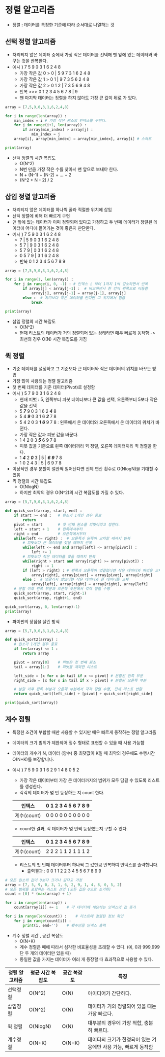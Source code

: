 # 정렬 알고리즘
* 정렬 : 데이터를 특정한 기준에 따라 순서대로 나열하는 것



## 선택 정렬 알고리즘
* 처리되지 않은 데이터 중에서 가장 작은 데이터를 선택해 맨 앞에 있는 데이터와 바꾸는 것을 반복한다.
* 예시 ) 7 5 9 0 3 1 6 2 4 8
    + 가장 작은 값 0 > 0 | 5 9 7 3 1 6 2 4 8
    + 가장 작은 값 1 > 0 1 | 9 7 3 5 6 2 4 8
    + 가장 작은 값 2 > 0 1 2 | 7 3 5 6 9 4 8
    + 반복 >>> 0 1 2 3 4 5 6 7 8 | 9 
    + 맨 마지막 데이터는 정렬을 하지 않아도 가장 큰 값이 뒤로 가 있다.

```python
array = [7,5,9,0,3,1,6,2,4,8]

for i in range(len(array)) :
    min_index = i # 가장 작은 원소의 인덱스를 구한다.
    for j in range(i+1, len(array)) :
        if array[min_index] > array[j] :
            min_index = j
    array[i], array[min_index] = array[min_index], array[i] # 스와프

print(array)
```
* 선택 정렬의 시간 복잡도
    + O(N^2)
    + N번 만큼 가장 작은 수를 찾아서 맨 앞으로 보내야 한다.
    + N + (N-1) + (N-2) + ... + 2
    + (N^2 + N - 2) / 2 


## 삽입 정렬 알고리즘
* 처리되지 않은 데이터를 하나씩 골라 적절한 위치에 삽입
* 선택 정렬에 비해 더 빠르게 구현
* 맨 앞에 있는 데이터가 이미 정렬되어 있다고 가정하고 두 번쩨 데이터가 정렬된 데이터에 어디에 들어가는 것이 좋은지 판단한다.
* 예시 ) 7 5 9 0 3 1 6 2 4 8
    + 7 | 5 9 0 3 1 6 2 4 8
    + 5 7 | 9 0 3 1 6 2 4 8
    + 5 7 9 | 0 3 1 6 2 4 8
    + 0 5 7 9 | 3 1 6 2 4 8
    + 반복 0 1 2 3 4 5 6 7 8 9

```python
array = [7,5,9,0,3,1,6,2,4,8]

for i in range(1, len(array)) :
    for j in range(i, 0, -1) : # 인덱스 i 부터 1까지 1씩 감소하면서 반복
        if array[j] < array[j-1] :  # 비교하면서 한 칸씩 왼쪽으로 이동함
            array[j], array[j-1] = array[j-1], array[j]
        else :  # 자기보다 작은 데이터를 만다면 그 위치에서 멈춤
            break

print(array)
```
* 삽입 정렬의 시간 복잡도
    + O(N^2)
    + 현재 리스트의 데이터가 거의 정렬되어 있는 상태라면 매우 빠르게 동작함 -> 최선의 경우 O(N) 시간 복잡도를 가짐


## 퀵 정렬
* 기준 데이터를 설정하고 그 기준보다 큰 데이터와 작은 데이터의 위치를 바꾸는 방법
* 가장 많이 사용되는 정렬 알고리즘
* 첫 번째 데이터를 기준 데이터(Pivot)로 설정함
* 예시 ) 5 7 9 0 3 1 6 2 4 8
    + 현재 피벗 : 5, 왼쪽부터 피봇 데이터보다 큰 값을 선택, 오른쪽부터 5보다 작은 값을 선택
    + 5 ***7*** 9 0 3 1 6 2 ***4*** 8
    + 5 4 ***9*** 0 3 1 6 ***2*** 7 8
    + 5 4 2 0 3 ***1*** ***6*** 9 7 8 : 왼쪽에서 온 데이터와 오른쪽에서 온 데이터의 위치가 바뀐다.
    + 가장 작은 값과 피봇 값을 바꾼다.
    + 1 4 2 0 3 ***5*** 6 9 7 8
    + 피봇 값을 기준으로 왼쪽 데이터끼리 퀵 정렬, 오른쪽 데이터끼리 퀵 정렬을 한다.
    + 1 ***4*** 2 ***0*** 3 | 5 | ***6*** ***9*** 7 8
    + 1 0 2 4 3 | 5 | 6 9 7 8
* 이상적인 경우 분할이 절반씩 일어난다면 전체 연산 횟수로 O(NlogN)을 기대할 수 있음
* 퀵 정렬의 시간 복잡도
    + O(NlogN)
    + 하지만 최악의 경우 O(N^2)의 시간 복잡도를 가질 수 있다.

```python
array = [5,7,9,0,3,1,6,2,4,8]

def quick_sort(array, start, end) :
    if start >= end :   # 원소가 1개인 경우 종료
        return
    pivot = start       # 첫 번째 원소를 피벗이라고 정한다.
    left = start + 1    # 왼쪽에서부터
    right = end         # 오른쪽에서부터
    while(left <= right) :  # 오른쪽과 왼쪽이 교차할 때까지 반복
        # 피벗보다 큰 데이터를 찾을 때까지 반복
        while(left <= end and array[left] <= array[pivot]) :
            left += 1
        # 피벗보다 작은 데이터를 찾을 때까지 반복
        while(right > start and array[right] >= array[pivot]) : 
            right -= 1
        if (left > right) : # 왼쪽과 오른쪽이 엇갈렸다면 작은 데이터와 피벗을 교체 
            array[right], array[pivot] = array[pivot], array[right]
        else :  # 엇갈리지 않았다면 작은 데이터와 큰 데이터를 교체
            array[left], array[right] = array[right], array[left]
    # 분할 이후 왼쪽 부분과 오른쪽 부분에서 각각 정렬 수행
    quick_sort(array, start, right-1)
    quick_sort(array, right+1, end)

quick_sort(array, 0, len(array)-1)
print(array)
```
* 파이썬의 장점을 살린 방식

```python
array = [5,7,9,0,3,1,6,2,4,8]

def quick_sort2(array) :
    # 원소가 1개인 경우 종료
    if len(array) <= 1 :
        return array

    pivot = array[0]    # 피벗은 첫 번째 원소
    tail = array[1:]    # 피벗을 제외한 리스트

    left_side = [x for x in tail if x <= pivot] # 분할된 왼쪽 부분
    right_side = [x for x in tail if x > pivot] # 분할된 오른쪽 부분

    # 분할 이후 왼쪽 부분과 오른쪽 부분에서 각각 정렬 수행, 전체 리스트 반환
    return quick_sort(left_side) + [pivot] + quick_sort[right_side]

print(quick_sort(array))
```



## 계수 정렬
* 특정한 조건이 부합할 때만 사용할 수 있지만 매우 빠르게 동작하는 정렬 알고리즘
* 데이터의 크기 범위가 제한되어 정수 형태로 표현할 수 있을 때 사용 가능함
* 데이터의 개수가 N, 데이터 (양수) 중 최댓값이 K일 때 최악의 경우에도 수행시간 O(N+K)를 보장합니다.
* 예시 ) 7 5 9 0 3 1 6 2 9 1 4 8 0 5 2
    + 가장 작은 데이터부터 가장 큰 데이터까지의 범위가 모두 담길 수 있도록 리스트를 생성한다.
    + 각각의 데이터가 몇 번 등장하는 지 count 한다.


    |인덱스| 0 1 2 3 4 5 6 7 8 9 |
    |---|---|
    |계수(count)| 0 0 0 0 0 0 0 0 0 0 |
    + count한 결과, 각 데이터가 몇 번씩 등장했는지 구할 수 있다.

    |인덱스| 0 1 2 3 4 5 6 7 8 9 |
    |---|---|
    |계수(count)| 2 2 2 1 1 2 1 1 1 2 |
    + 리스트의 첫 번째 데이터부터 하나씩 그 값만큼 반복하여 인덱스를 출력합니다.
        + 출력결과 : 0 0 1 1 2 2 3 4 5 5 6 7 8 9 9

```python
# 모든 원소의 값이 0보다 크거나 같다고 가정
array = [7, 5, 9, 0, 3, 1, 6, 2, 9, 1, 4, 8, 0, 5, 2]
# 모든 범위를 포함하는 리스트 선언 (모든 값은 0으로 초기화)
count = [0] * (max(array) + 1)

for i in range(len(array)) :
    count[array[i]] += 1    # 각 데이터에 해당하는 인덱스의 값 증가

for i in range(len(count)) :    # 리스트에 정렬된 정보 확인
    for j in range(count[i]) :
        print(i, end='')    # 횟수만큼 인덱스 출력
``` 
* 계수 정렬 시간 , 공간 복잡도
    + O(N+K)
    + 계수 정렬은 때에 따라서 심각한 비효율성을 초래할 수 있다. (예, 0과 999,999 단 두 개의 데이터만 있을 때)
    + 동일한 값을 가지는 데이터가 여러 개 등장할 때 효과적으로 사용할 수 있다.



|정렬 알고리즘|평균 시간 복잡도|공간 복잡도|특징
|---|---|---|---|
|선택정렬|O(N^2)|O(N)|아이디어가 간단하다.|
|삽입정렬|O(N^2)|O(N)|데이터가 거의 정렬되어 있을 때는 가장 빠르다.|
|퀵 정렬|O(NlogN)|O(N)|대부분의 경우에 가장 적합, 충분히 빠르다.|
|계수정렬|O(N+K)|O(N+K)|데이터의 크기가 한정되어 있는 겨웅에만 사용 가능, 빠르게 동작함|
